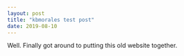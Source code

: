 ```yaml
---
layout: post
title: "kbmorales test post"
date: 2019-08-10
---
```


Well. Finally got around to putting this old website together.